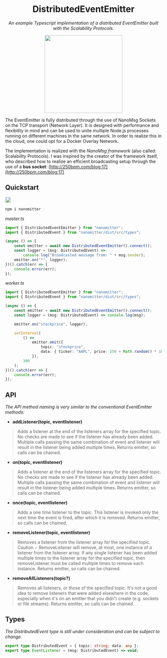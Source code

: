 <div align="center">
<h1> DistributedEventEmitter </h1>

_An example Typescript implementation of a distributed EventEmitter built with the Scalability Protocols._

<img src="https://250bpm.wdfiles.com/local--files/blog:17/bus2.png" width="250">
</div>

The EventEmitter is fully distributed through the use of NanoMsg Sockets on the TCP transport (Network Layer).
It is designed with performance and flexibility in mind and can be used to unite multiple Node.js processes running on different machines in the same network.
In order to realize this in the cloud, one could opt for a Docker Overlay Network.

The implementation is realized with the _NanoMsg framework_ (also called: Scalability Protocols).
I was inspired by the creator of the framework itself, who described how to realize an efficient broadcasting setup through the use of a **bus socket**: [http://250bpm.com/blog:17](http://250bpm.com/blog:17)

## Quickstart

<a href="https://badge.fury.io/js/nanomitter"><img src="https://badge.fury.io/js/nanomitter.svg" alt="npm version" height="18"></a>

```sh
npm i nanomitter
```

_master.ts_

```ts
import { DistributedEventEmitter } from "nanomitter";
import { DistributedEvent } from "nanomitter/dist/src/types";

(async () => {
	const emitter = await new DistributedEventEmitter().connect();
	const logger = (msg: DistributedEvent) =>
		console.log("Broadcasted message from: " + msg.sender);
	emitter.on("*", logger);
})().catch(err => {
	console.error(err);
});
```

_worker.ts_

```ts
import { DistributedEventEmitter } from "nanomitter";
import { DistributedEvent } from "nanomitter/dist/src/types";

(async () => {
	const emitter = await new DistributedEventEmitter().connect();
	const logger = (msg: DistributedEvent) => console.log(msg);

	emitter.on("stockprice", logger);

	setInterval(
		() =>
			emitter.emit({
				topic: "stockprice",
				data: { ticker: "AAPL", price: 250 + Math.random() * 10 }
			}),
		300
	);
})().catch(err => {
	console.error(err);
});
```

## API

_The API method naming is very similar to the conventional EventEmitter methods:_

- **addListener(topic, eventlistener)**

> Adds a listener at the end of the listeners array for the specified topic. No checks are made to see if the listener has already been added. Multiple calls passing the same combination of event and listener will result in the listener being added multiple times. Returns emitter, so calls can be chained.

- **on(topic, eventlistener)**

> Adds a listener at the end of the listeners array for the specified topic. No checks are made to see if the listener has already been added. Multiple calls passing the same combination of event and listener will result in the listener being added multiple times. Returns emitter, so calls can be chained.

- **once(topic, eventlistener)**

> Adds a one time listener to the topic. This listener is invoked only the next time the event is fired, after which it is removed. Returns emitter, so calls can be chained.

- **removeListener(topic, eventlistener)**

> Removes a listener from the listener array for the specified topic. Caution − RemoveListener will remove, at most, one instance of a listener from the listener array. If any single listener has been added multiple times to the listener array for the specified topic, then removeListener must be called multiple times to remove each instance. Returns emitter, so calls can be chained.

- **removeAllListeners(topic?)**

> Removes all listeners, or those of the specified topic. It's not a good idea to remove listeners that were added elsewhere in the code, especially when it's on an emitter that you didn't create (e.g. sockets or file streams). Returns emitter, so calls can be chained.

## Types

_The DistributedEvent type is still under consideration and can be subject to change._

```typescript
export type DistributedEvent = { topic: string; data: any };
export type EventListener = (msg: DistributedEvent) => void;
```
